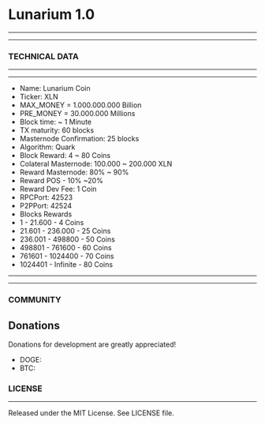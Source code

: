 # Lunarium 1.0
-------
-------
### TECHNICAL DATA

-------
-------
  * Name: Lunarium Coin
  * Ticker: XLN
  * MAX_MONEY = 1.000.000.000 Billion
  * PRE_MONEY = 30.000.000 Millions
  * Block time: ~ 1 Minute
  * TX maturity: 60 blocks
  * Masternode Confirmation: 25 blocks
  * Algorithm: Quark
  * Block Reward: 4 ~ 80 Coins
  * Colateral Masternode: 100.000 ~ 200.000 XLN
  * Reward Masternode: 80% ~ 90%
  * Reward POS - 10% ~20%
  * Reward Dev Fee: 1 Coin
  * RPCPort: 42523
  * P2PPort: 42524
  * Blocks Rewards
  * 1 - 21.600 - 4 Coins
  * 21.601 - 236.000 - 25 Coins
  * 236.001 - 498800 - 50 Coins
  * 498801 - 761600 - 60 Coins
  * 761601 - 1024400 - 70 Coins
  * 1024401 - Infinite - 80 Coins
  
-------
-------

### COMMUNITY



Donations
-------

 Donations for development are greatly appreciated!
 
  * DOGE: 
  * BTC:  
  
### LICENSE
-------

Released under the MIT License. See LICENSE file.

 

 
